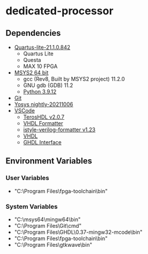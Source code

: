 # dedicated-processor

## Dependencies

* [Quartus-lite-21.1.0.842](https://www.intel.com/content/www/us/en/software-kit/684216/intel-quartus-prime-lite-edition-design-software-version-21-1-for-windows.html)
  * Quartus Lite
  * Questa
  * MAX 10 FPGA
* [MSYS2 64 bit](https://www.msys2.org/)
  * gcc (Rev8, Built by MSYS2 project) 11.2.0
  * GNU gdb (GDB) 11.2
  * [Python 3.9.12](https://packages.msys2.org/package/mingw-w64-x86_64-python)
* [Git](https://git-scm.com/downloads)
* [Yosys nightly-20211006](https://github.com/YosysHQ/fpga-toolchain/releases)
* [VSCode](https://code.visualstudio.com/download)
  * [TerosHDL v2.0.7](https://terostechnology.github.io/terosHDLdoc/about/installing.html)
  * [VHDL Formatter](https://marketplace.visualstudio.com/items?itemName=Vinrobot.vhdl-formatter)
  * [istyle-verilog-formatter v1.23](https://github.com/thomasrussellmurphy/istyle-verilog-formatter/releases/tag/v1.23)
  * [VHDL](https://marketplace.visualstudio.com/items?itemName=puorc.awesome-vhdl)
  * [GHDL Interface](https://marketplace.visualstudio.com/items?itemName=johannesbonk.ghdl-interface)

## Environment Variables

### User Variables

* "C:\Program Files\fpga-toolchain\bin"

### System Variables

* "C:\msys64\mingw64\bin"
* "C:\Program Files\Git\cmd"
* "C:\Program Files\GHDL\0.37-mingw32-mcode\bin"
* "C:\Program Files\fpga-toolchain\bin"
* "C:\Program Files\gtkwave\bin"
